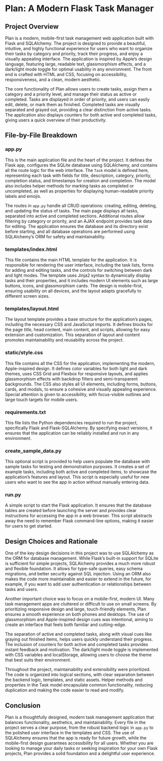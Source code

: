 # Plan: A Modern Flask Task Manager

## Project Overview

Plan is a modern, mobile-first task management web application built with Flask and SQLAlchemy. The project is designed to provide a beautiful, intuitive, and highly functional experience for users who want to organize their tasks by category and priority, track their progress, and enjoy a visually appealing interface. The application is inspired by Apple’s design language, featuring large, readable text, glassmorphism effects, and a dark/light mode toggle for optimal usability in any environment. The front end is crafted with HTML and CSS, focusing on accessibility, responsiveness, and a clean, modern aesthetic.

The core functionality of Plan allows users to create tasks, assign them a category and a priority level, and manage their status as active or completed. Tasks are displayed in order of priority, and users can easily edit, delete, or mark them as finished. Completed tasks are visually separated and grayed out, providing a clear distinction from active tasks. The application also displays counters for both active and completed tasks, giving users a quick overview of their productivity.

## File-by-File Breakdown

### app.py
This is the main application file and the heart of the project. It defines the Flask app, configures the SQLite database using SQLAlchemy, and contains all the route logic for the web interface. The `Task` model is defined here, representing each task with fields for title, description, category, priority, completion status, and timestamps for creation and completion. The model also includes helper methods for marking tasks as completed or uncompleted, as well as properties for displaying human-readable priority labels and emojis.

The routes in `app.py` handle all CRUD operations: creating, editing, deleting, and updating the status of tasks. The main page displays all tasks, separated into active and completed sections. Additional routes allow filtering by category or priority, and an AJAX endpoint provides task data for editing. The application ensures the database and its directory exist before starting, and all database operations are performed using SQLAlchemy’s ORM for safety and maintainability.

### templates/index.html
This file contains the main HTML template for the application. It is responsible for rendering the user interface, including the task lists, forms for adding and editing tasks, and the controls for switching between dark and light modes. The template uses Jinja2 syntax to dynamically display tasks and their properties, and it includes modern UI elements such as large buttons, icons, and glassmorphism cards. The design is mobile-first, ensuring usability on all devices, and the layout adapts gracefully to different screen sizes.

### templates/layout.html
The layout template provides a base structure for the application’s pages, including the necessary CSS and JavaScript imports. It defines blocks for the page title, head content, main content, and scripts, allowing for easy extension and customization. This separation of layout and content promotes maintainability and reusability across the project.

### static/style.css
This file contains all the CSS for the application, implementing the modern, Apple-inspired design. It defines color variables for both light and dark themes, uses CSS Grid and Flexbox for responsive layouts, and applies glassmorphism effects with backdrop filters and semi-transparent backgrounds. The CSS also styles all UI elements, including forms, buttons, cards, and modals, to ensure a cohesive and visually appealing experience. Special attention is given to accessibility, with focus-visible outlines and large touch targets for mobile users.

### requirements.txt
This file lists the Python dependencies required to run the project, specifically Flask and Flask-SQLAlchemy. By specifying exact versions, it ensures that the application can be reliably installed and run in any environment.

### create_sample_data.py
This optional script is provided to help users populate the database with sample tasks for testing and demonstration purposes. It creates a set of example tasks, including both active and completed items, to showcase the application’s features and layout. This script is especially useful for new users who want to see the app in action without manually entering data.

### run.py
A simple script to start the Flask application. It ensures that the database tables are created before launching the server and provides clear instructions for accessing the app in a web browser. This script abstracts away the need to remember Flask command-line options, making it easier for users to get started.

## Design Choices and Rationale

One of the key design decisions in this project was to use SQLAlchemy as the ORM for database management. While Flask’s built-in support for SQLite is sufficient for simple projects, SQLAlchemy provides a much more robust and flexible foundation. It allows for type-safe queries, easy schema migrations, and better security against SQL injection. Using an ORM also makes the code more maintainable and easier to extend in the future, for example, if you want to add user authentication or relationships between tasks and users.

Another important choice was to focus on a mobile-first, modern UI. Many task management apps are cluttered or difficult to use on small screens. By prioritizing responsive design and large, touch-friendly elements, Plan ensures a smooth experience on both phones and desktops. The use of glassmorphism and Apple-inspired design cues was intentional, aiming to create an interface that feels both familiar and cutting-edge.

The separation of active and completed tasks, along with visual cues like graying out finished items, helps users quickly understand their progress. The inclusion of counters for both active and completed tasks provides instant feedback and motivation. The dark/light mode toggle is implemented with CSS variables and localStorage, allowing users to choose the theme that best suits their environment.

Throughout the project, maintainability and extensibility were prioritized. The code is organized into logical sections, with clear separation between the backend logic, templates, and static assets. Helper methods and properties in the Task model encapsulate common functionality, reducing duplication and making the code easier to read and modify.

## Conclusion

Plan is a thoughtfully designed, modern task management application that balances functionality, aesthetics, and maintainability. Every file in the project serves a clear purpose, from the robust backend logic in `app.py` to the polished user interface in the templates and CSS. The use of SQLAlchemy ensures that the app is ready for future growth, while the mobile-first design guarantees accessibility for all users. Whether you are looking to manage your daily tasks or seeking inspiration for your own Flask projects, Plan provides a solid foundation and a delightful user experience.
